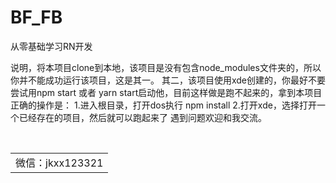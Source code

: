 # BF_FB
从零基础学习RN开发

说明，将本项目clone到本地，该项目是没有包含node_modules文件夹的，所以你并不能成功运行该项目，这是其一。
其二，该项目使用xde创建的，你最好不要尝试用npm start 或者 yarn start启动他，目前这样做是跑不起来的，拿到本项目正确的操作是：
1.进入根目录，打开dos执行 npm install
2.打开xde，选择打开一个已经存在的项目，然后就可以跑起来了
遇到问题欢迎和我交流。
<table>
    <tr>
        <td>微信：jkxx123321</td>
    </tr>
</table>
